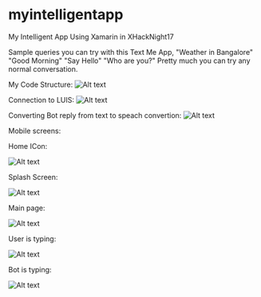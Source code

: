 # myintelligentapp
My Intelligent App Using Xamarin in XHackNight17

Sample queries you can try with this Text Me App,
"Weather in Bangalore"
"Good Morning"
"Say Hello"
"Who are you?"
Pretty much you can try any normal conversation.

My Code Structure:
![Alt text](/Screens/Code/struct.JPG?raw=true "Structure")

Connection to LUIS:
![Alt text](/Screens/Code/Luis.JPG?raw=true "Luis")

Converting Bot reply from text to speach convertion:
![Alt text](/Screens/Code/texttospeech.JPG?raw=true "texttospeech")

Mobile screens:


Home ICon:

![Alt text](/Screens/Mobile/homeicon.png?raw=true "texttospeech")

Splash Screen:

![Alt text](/Screens/Mobile/splashscreen.png?raw=true "texttospeech")

Main page:

![Alt text](/Screens/Mobile/main.png?raw=true "texttospeech")

User is typing:

![Alt text](/Screens/Mobile/usertyping.png?raw=true "texttospeech")

Bot is typing:

![Alt text](/Screens/Mobile/bottyping.JPG?raw=true "texttospeech")


